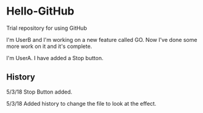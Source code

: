 # Hello-GitHub
Trial repository for using GitHub

I'm UserB and I'm working on a new feature called GO.
Now I've done some more work on it and it's complete.

I'm UserA. I have added a Stop button.

History
-------
5/3/18
Stop Button added.

5/3/18
Added history to change the file to look at the effect.
